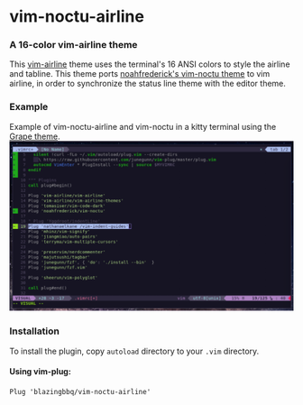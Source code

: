 # vim-noctu-airline

### A 16-color vim-airline theme

This [vim-airline](https://github.com/vim-airline/vim-airline) theme uses the terminal's 16 ANSI colors to style the airline and tabline. This theme ports [noahfrederick's vim-noctu theme](https://github.com/noahfrederick/vim-noctu) to vim airline, in order to synchronize the status line theme with the editor theme.

### Example

Example of vim-noctu-airline and vim-noctu in a kitty terminal using the [Grape theme](https://github.com/dexpota/kitty-themes).
![example in terminal](images/vim-busy.png)

### Installation

To install the plugin, copy `autoload` directory to your `.vim` directory.

#### Using vim-plug:

```
Plug 'blazingbbq/vim-noctu-airline'
```
